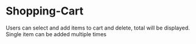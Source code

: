 # Shopping-Cart
Users can select and add items to cart and delete, total will be displayed. Single item can be added multiple times
